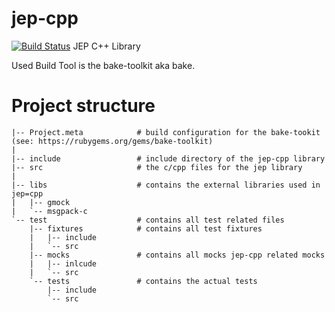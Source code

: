 # jep-cpp  
[![Build Status](https://travis-ci.org/jep-project/jep-cpp.svg?branch=master)](https://travis-ci.org/jep-project/jep-cpp)
JEP C++ Library

Used Build Tool is the bake-toolkit aka bake.

Project structure
========================================================= 

    |-- Project.meta            # build configuration for the bake-tookit (see: https://rubygems.org/gems/bake-toolkit)
    |
    |-- include                 # include directory of the jep-cpp library
    |-- src                     # the c/cpp files for the jep library
    |
    |-- libs                    # contains the external libraries used in jep=cpp 
    |   |-- gmock
    |   `-- msgpack-c
    `-- test                    # contains all test related files
        |-- fixtures            # contains all test fixtures 
        |   |-- include
        |   `-- src
        |-- mocks               # contains all mocks jep-cpp related mocks
        |   |-- inlcude
        |   `-- src
        `-- tests               # contains the actual tests
            |-- include
            `-- src

